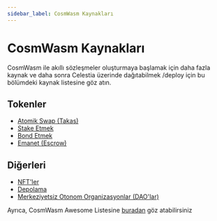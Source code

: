 ```yaml
---
sidebar_label: CosmWasm Kaynakları
---
```


# CosmWasm Kaynakları

CosmWasm ile akıllı sözleşmeler oluşturmaya başlamak için daha fazla kaynak ve daha sonra Celestia üzerinde dağıtabilmek /deploy için bu bölümdeki kaynak listesine göz atın.

## Tokenler

- [Atomik Swap (Takas)](https://docs.rs/cw20-atomic-swap/latest/cw20_atomic_swap/)
- [Stake Etmek](https://docs.rs/cw20-staking/latest/cw20_staking/)
- [Bond Etmek](https://docs.rs/cw20-bonding/latest/cw20_bonding/)
- [Emanet (Escrow)](https://docs.rs/cw20-escrow/latest/cw20_escrow/)

## Diğerleri

- [NFT'ler](https://github.com/CosmWasm/cw-nfts/tree/main/contracts)
- [Depolama](https://crates.io/crates/cosmwasm-storage)
- [Merkeziyetsiz Otonom Organizasyonlar (DAO'lar)](https://github.com/DA0-DA0/dao-contracts/tree/main/contracts)

Ayrıca, CosmWasm Awesome Listesine [buradan](https://github.com/InterWasm/cw-awesome/) göz atabilirsiniz
